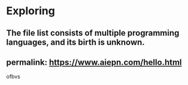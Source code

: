 # Exploring
The file list consists of multiple programming languages, and its birth is unknown.
---
permalink: https://www.aiepn.com/hello.html
---
<span id="https://quantumedgecode.github.com">ofbvs</span>
